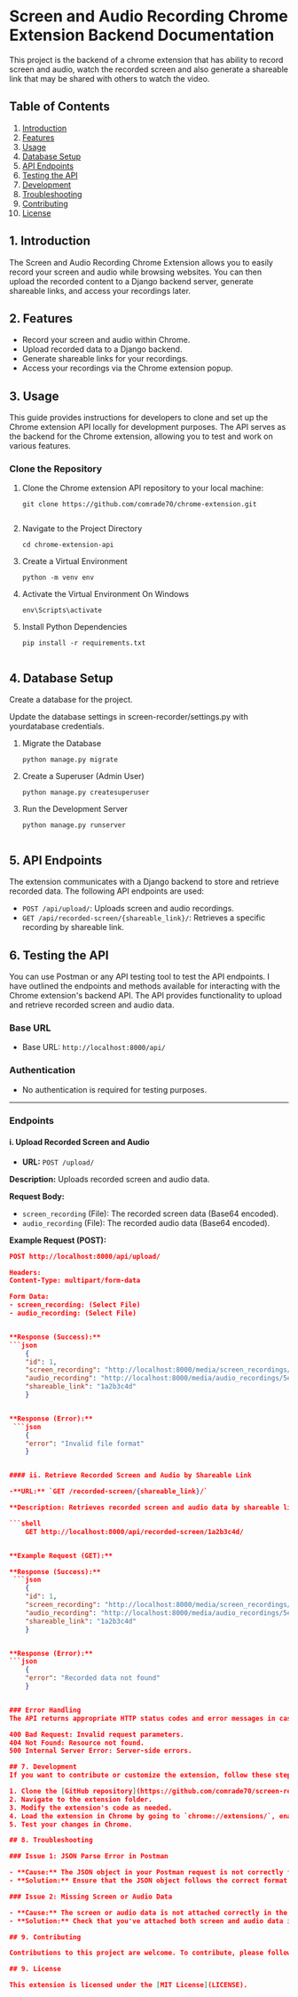 # Screen and Audio Recording Chrome Extension Backend Documentation
This project is the backend of a chrome extension that has ability to record screen and audio, watch the recorded screen and also generate a shareable link that may be shared with others to watch the video.

## Table of Contents

1. [Introduction](#introduction)
2. [Features](#features)
3. [Usage](#usage)
4. [Database Setup](database-setup)
5. [API Endpoints](#api-endpoints)
6. [Testing the API](#testing-the-api)
7. [Development](#development)
8. [Troubleshooting](#troubleshooting)
9. [Contributing](#contributing)
10. [License](#license)

## 1. Introduction

The Screen and Audio Recording Chrome Extension allows you to easily record your screen and audio while browsing websites. You can then upload the recorded content to a Django backend server, generate shareable links, and access your recordings later.

## 2. Features

- Record your screen and audio within Chrome.
- Upload recorded data to a Django backend.
- Generate shareable links for your recordings.
- Access your recordings via the Chrome extension popup.

## 3. Usage

This guide provides instructions for developers to clone and set up the Chrome extension API locally for development purposes. The API serves as the backend for the Chrome extension, allowing you to test and work on various features.

### Clone the Repository

1. Clone the Chrome extension API repository to your local machine:

   ```shell
   git clone https://github.com/comrade70/chrome-extension.git


2. Navigate to the Project Directory
    ```shell
    cd chrome-extension-api

3. Create a Virtual Environment
    ```shell
    python -m venv env

4. Activate the Virtual Environment
   On Windows
    ```shell
    env\Scripts\activate

5. Install Python Dependencies
    ```shell
    pip install -r requirements.txt


## 4. Database Setup

Create a database for the project.

Update the database settings in screen-recorder/settings.py with yourdatabase credentials.

1. Migrate the Database
    ```shell
    python manage.py migrate

2. Create a Superuser (Admin User)
    ```shell
    python manage.py createsuperuser

3. Run the Development Server
    ```shell
    python manage.py runserver


## 5. API Endpoints

The extension communicates with a Django backend to store and retrieve recorded data. The following API endpoints are used:

- `POST /api/upload/`: Uploads screen and audio recordings.
- `GET /api/recorded-screen/{shareable_link}/`: Retrieves a specific recording by shareable link.


## 6. Testing the API

You can use Postman or any API testing tool to test the API endpoints.
I have outlined the endpoints and methods available for interacting with the Chrome extension's backend API. The API provides functionality to upload and retrieve recorded screen and audio data.

### Base URL

- Base URL: `http://localhost:8000/api/`

### Authentication

- No authentication is required for testing purposes.

---

### Endpoints

#### i. Upload Recorded Screen and Audio

- **URL:** `POST /upload/`

**Description:** Uploads recorded screen and audio data.

**Request Body:**
- `screen_recording` (File): The recorded screen data (Base64 encoded).
- `audio_recording` (File): The recorded audio data (Base64 encoded).

**Example Request (POST):**
```json
POST http://localhost:8000/api/upload/

Headers:
Content-Type: multipart/form-data

Form Data:
- screen_recording: (Select File)
- audio_recording: (Select File)


**Response (Success):**
```json
    {
    "id": 1,
    "screen_recording": "http://localhost:8000/media/screen_recordings/1a2b3c4d.webm",
    "audio_recording": "http://localhost:8000/media/audio_recordings/5e6f7g8h.webm",
    "shareable_link": "1a2b3c4d"
    }


**Response (Error):**
 ```json
    {
    "error": "Invalid file format"
    }


#### ii. Retrieve Recorded Screen and Audio by Shareable Link

-**URL:** `GET /recorded-screen/{shareable_link}/`

**Description: Retrieves recorded screen and audio data by shareable link.**

```shell
    GET http://localhost:8000/api/recorded-screen/1a2b3c4d/


**Example Request (GET):**

**Response (Success):**
 ```json
    {
    "id": 1,
    "screen_recording": "http://localhost:8000/media/screen_recordings/1a2b3c4d.webm",
    "audio_recording": "http://localhost:8000/media/audio_recordings/5e6f7g8h.webm",
    "shareable_link": "1a2b3c4d"
    }


**Response (Error):**
```json
    {
    "error": "Recorded data not found"
    }


### Error Handling
The API returns appropriate HTTP status codes and error messages in case of failures. Common error codes include:

400 Bad Request: Invalid request parameters.
404 Not Found: Resource not found.
500 Internal Server Error: Server-side errors.

## 7. Development
If you want to contribute or customize the extension, follow these steps:

1. Clone the [GitHub repository](https://github.com/comrade70/screen-recorder).
2. Navigate to the extension folder.
3. Modify the extension's code as needed.
4. Load the extension in Chrome by going to `chrome://extensions/`, enabling "Developer mode," and clicking "Load unpacked." Select the extension folder.
5. Test your changes in Chrome.

## 8. Troubleshooting

### Issue 1: JSON Parse Error in Postman

- **Cause:** The JSON object in your Postman request is not correctly formatted.
- **Solution:** Ensure that the JSON object follows the correct format with double quotes around property names.

### Issue 2: Missing Screen or Audio Data

- **Cause:** The screen or audio data is not attached correctly in the request.
- **Solution:** Check that you've attached both screen and audio data in your Postman request.

## 9. Contributing

Contributions to this project are welcome. To contribute, please follow the [contribution guidelines](CONTRIBUTING.md) in the project repository.

## 9. License

This extension is licensed under the [MIT License](LICENSE).

